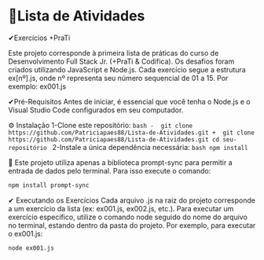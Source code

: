 # 🧾Lista de Atividades

✔Exercícios +PraTi

Este projeto corresponde à primeira lista de práticas do curso de Desenvolvimento Full Stack Jr. (+PraTi & Codifica). Os desafios foram criados utilizando JavaScript e Node.js. Cada exercício segue a estrutura ex[nº].js, onde nº representa seu número sequencial de 01 a 15. Por exemplo: ex001.js

✔Pré-Requisitos Antes de iniciar, é essencial que você tenha o Node.js e o Visual Studio Code configurados em seu computador.

⚙️ Instalação
1-Clone este repositório:
     ```bash
    -  git clone https://github.com/Patriciapaes88/Lista-de-Atividades.git
    +  git clone https://github.com/Patriciapaes88/Lista-de-Atividades.git
    cd seu-repositório
      ```
2-Instale a única dependência necessária:
     ```bash
      npm install
      ```

 🚨 Este projeto utiliza apenas a biblioteca prompt-sync para permitir a entrada de dados pelo terminal.
Para isso execute o comando:
 ```bash
npm install prompt-sync
```

✔ Executando os Exercícios
Cada arquivo .js na raiz do projeto corresponde a um exercício da lista (ex: ex001.js, ex002.js, etc.). Para executar um exercício específico, utilize o comando node seguido do nome do arquivo no terminal, estando dentro da pasta do projeto.
Por exemplo, para executar o ex001.js:
 ```bash
node ex001.js
```
